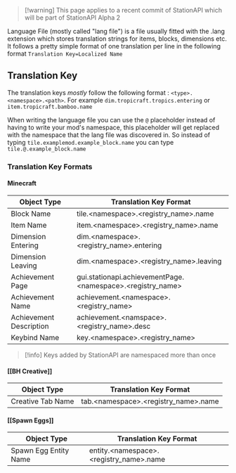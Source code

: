>[!warning] This page applies to a recent commit of StationAPI which will be part of StationAPI Alpha 2

Language File (mostly called "lang file") is a file usually fitted with the .lang extension which stores translation strings for items, blocks, dimensions etc.
It follows a pretty simple format of one translation per line in the following format `Translation Key=Localized Name`  
## Translation Key
The translation keys *mostly* follow the following format : `<type>.<namespace>.<path>`. For example `dim.tropicraft.tropics.entering` or `item.tropicraft.bamboo.name`   

When writing the language file you can use the `@` placeholder instead of having to write your mod's namespace, this placeholder will get replaced with the namespace that the lang file was discovered in. So instead of typing `tile.examplemod.example_block.name` you can type `tile.@.example_block.name`  

### Translation Key Formats

#### Minecraft

| Object Type             | Translation Key Format                                      |
| ----------------------- | ----------------------------------------------------------- |
| Block Name              | tile.\<namespace>.<registry_name>.name                      |
| Item Name               | item.\<namespace>.<registry_name>.name                      |
| Dimension Entering      | dim.\<namespace>.<registry_name>.entering                   |
| Dimension Leaving       | dim.\<namespace>.<registry_name>.leaving                    |
| Achievement Page        | gui.stationapi.achievementPage.\<namespace>.<registry_name> |
| Achievement Name        | achievement.\<namespace>.<registry_name>                    |
| Achievement Description | achievement.\<namspace>.<registry_name>.desc                |
| Keybind Name            | key.\<namespace>.<registry_name>                            |
>[!info] Keys added by StationAPI are namespaced more than once

#### [[BH Creative]]

| Object Type       | Translation Key Format                |
| ----------------- | ------------------------------------- |
| Creative Tab Name | tab.\<namespace>.<registry_name>.name |


#### [[Spawn Eggs]]

| Object Type           | Translation Key Format                   |
| --------------------- | ---------------------------------------- |
| Spawn Egg Entity Name | entity.\<namespace>.<registry_name>.name |

